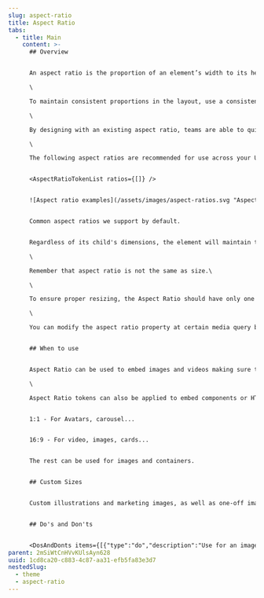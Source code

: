 ```yaml
---
slug: aspect-ratio
title: Aspect Ratio
tabs:
  - title: Main
    content: >-
      ## Overview


      An aspect ratio is the proportion of an element’s width to its height. Aspect ratios are written as width:height.\

      \

      To maintain consistent proportions in the layout, use a consistent aspect ratio on elements like images, videos, and or other HTML elements.\

      \

      By designing with an existing aspect ratio, teams are able to quickly build UIs using existing classes and components.\

      \

      The following aspect ratios are recommended for use across your UI: 16:9; 3:2; 4:3; 1:1; 3:4; 2:3.


      <AspectRatioTokenList ratios={[]} />


      ![Aspect ratio examples](/assets/images/aspect-ratios.svg "Aspect ratio examples")


      Common aspect ratios we support by default.


      Regardless of its child's dimensions, the element will maintain the specified aspect ratio or calculate and maintain an aspect ratio based on a provided width and height. It prevents skewing, cropping, etc.\

      \

      Remember that aspect ratio is not the same as size.\

      \

      To ensure proper resizing, the Aspect Ratio should have only one child element that completely fits within its bounding box. This can be accomplished by utilizing an absolutely positioned [Box primitive](/components/layout/box).\

      \

      You can modify the aspect ratio property at certain media query breakpoints.


      ## When to use


      Aspect Ratio can be used to embed images and videos making sure they scale correctly.\

      \

      Aspect Ratio tokens can also be applied to embed components or HTML elements that require a specific width-to-height ratio. For example, this could be useful when aligning an HTML element with an image in a two-column layout.


      1:1 - For Avatars, carousel...


      16:9 - For video, images, cards...


      The rest can be used for images and containers. 


      ## Custom Sizes


      Custom illustrations and marketing images, as well as one-off images, can use aspect ratios that are specific to their design requirements and don't necessarily need to conform to these standard ratios.


      ## Do's and Don'ts


      <DosAndDonts items={[{"type":"do","description":"Use for an image or embedded video, and have it resize at a specific ratio.","image":"/assets/images/aspectratio-01-1-.png"},{"type":"dont","description":"Don’t use with fixed size (width & height) elements, as those will not adhere to the width-to-height ratio."},{"type":"do","description":"Use to embed a component or other HTML element."},{"type":"dont","description":"Don’t use without any child elements, because this is only a container element."},{"type":"do","description":"Choose an appropriate aspect ratio to keep information visible."},{"type":"avoid","description":"Cropping elements like images since it will change the original aspect ratio. "},{"type":"do","description":"Use our defined aspect ratios for standard components."},{"type":"avoid","description":"Using other aspect ratios for example in Card component. "}]} />
parent: 2mSiWtCnHVvKUlsAyn628
uuid: 1cd8ca20-c883-4c87-aa31-efb5fa83e3d7
nestedSlug:
  - theme
  - aspect-ratio
---
```

